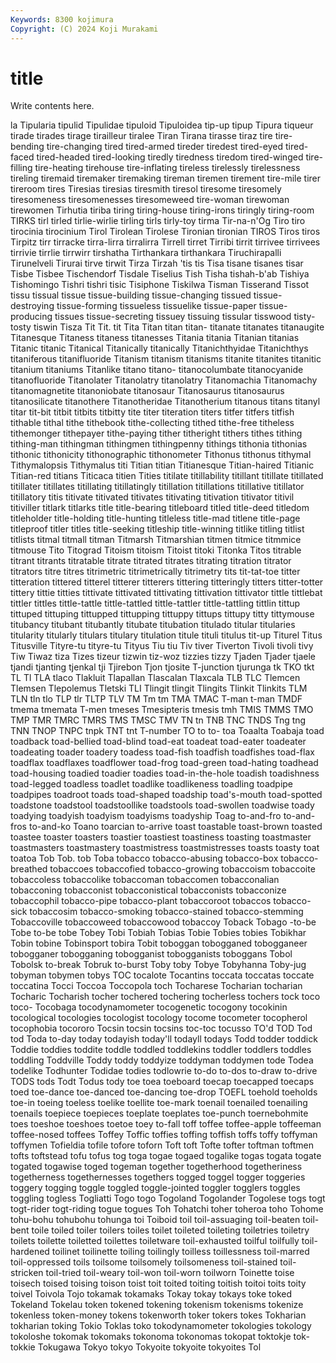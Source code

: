 ```yaml
---
Keywords: 8300 kojimura
Copyright: (C) 2024 Koji Murakami
---
```


# title

Write contents here.



la Tipularia tipulid Tipulidae tipuloid Tipuloidea
tip-up tipup Tipura tiqueur tirade tirades tirage tirailleur tiralee Tiran
Tirana tirasse tiraz tire tire-bending tire-changing tired tired-armed tireder tiredest
tired-eyed tired-faced tired-headed tired-looking tiredly tiredness tiredom tired-winged tire-filling tire-heating
tirehouse tire-inflating tireless tirelessly tirelessness tireling tiremaid tiremaker tiremaking tireman
tiremen tirement tire-mile tirer tireroom tires Tiresias tiresias tiresmith tiresol
tiresome tiresomely tiresomeness tiresomenesses tiresomeweed tire-woman tirewoman tirewomen Tirhutia tiriba
tiring tiring-house tiring-irons tiringly tiring-room TIRKS tirl tirled tirlie-wirlie tirling
tirls tirly-toy tirma Tir-na-n'Og Tiro tiro tirocinia tirocinium Tirol Tirolean
Tirolese Tironian tironian TIROS Tiros tiros Tirpitz tirr tirracke tirra-lirra
tirralirra Tirrell tirret Tirribi tirrit tirrivee tirrivees tirrivie tirrlie tirrwirr
tirshatha Tirthankara tirthankara Tiruchirapalli Tirunelveli Tirurai tirve tirwit Tirza Tirzah
'tis tis Tisa tisane tisanes tisar Tisbe Tisbee Tischendorf Tisdale
Tiselius Tish Tisha tishah-b'ab Tishiya Tishomingo Tishri tishri tisic Tisiphone
Tiskilwa Tisman Tisserand Tissot tissu tissual tissue tissue-building tissue-changing tissued
tissue-destroying tissue-forming tissueless tissuelike tissue-paper tissue-producing tissues tissue-secreting tissuey tissuing
tissular tisswood tisty-tosty tiswin Tisza Tit Tit. tit Tita Titan
titan titan- titanate titanates titanaugite Titanesque Titaness titaness titanesses Titania
titania Titanian titanias Titanic titanic Titanical Titanically titanically Titanichthyidae Titanichthys
titaniferous titanifluoride Titanism titanism titanisms titanite titanites titanitic titanium titaniums
Titanlike titano titano- titanocolumbate titanocyanide titanofluoride Titanolater Titanolatry titanolatry Titanomachia
Titanomachy titanomagnetite titanoniobate titanosaur Titanosaurus titanosaurus titanosilicate titanothere Titanotheridae Titanotherium
titanous titans titanyl titar tit-bit titbit titbits titbitty tite titer
titeration titers titfer titfers titfish tithable tithal tithe tithebook tithe-collecting
tithed tithe-free titheless tithemonger tithepayer tithe-paying tither titheright tithers tithes
tithing tithing-man tithingman tithingmen tithingpenny tithings tithonia tithonias tithonic tithonicity
tithonographic tithonometer Tithonus tithonus tithymal Tithymalopsis Tithymalus titi Titian titian
Titianesque Titian-haired Titianic Titian-red titians Titicaca titien Tities titilate titillability
titillant titillate titillated titillater titillates titillating titillatingly titillation titillations titillative
titillator titillatory titis titivate titivated titivates titivating titivation titivator titivil
titiviller titlark titlarks title title-bearing titleboard titled title-deed titledom titleholder
title-holding title-hunting titleless title-mad titlene title-page titleproof titler titles title-seeking
titleship title-winning titlike titling titlist titlists titmal titmall titman Titmarsh
Titmarshian titmen titmice titmmice titmouse Tito Titograd Titoism titoism Titoist
titoki Titonka Titos titrable titrant titrants titratable titrate titrated titrates
titrating titration titrator titrators titre titres titrimetric titrimetrically titrimetry tits
tit-tat-toe titter titteration tittered titterel titterer titterers tittering titteringly titters
titter-totter tittery tittie titties tittivate tittivated tittivating tittivation tittivator tittle
tittlebat tittler tittles tittle-tattle tittle-tattled tittle-tattler tittle-tattling tittlin tittup tittuped
tittuping tittupped tittupping tittuppy tittups tittupy titty tittymouse titubancy titubant
titubantly titubate titubation titulado titular titularies titularity titularly titulars titulary
titulation titule tituli titulus tit-up Titurel Titus Titusville Tityre-tu tityre-tu
Tityus Tiu tiu Tiv tiver Tiverton Tivoli tivoli tivy Tiw
Tiwaz tiza Tizes tizeur tizwin tiz-woz tizzies tizzy Tjaden Tjader
tjaele tjandi tjanting tjenkal tji Tjirebon Tjon tjosite T-junction tjurunga
tk TKO tkt TL Tl TLA tlaco Tlakluit Tlapallan Tlascalan
Tlaxcala TLB TLC Tlemcen Tlemsen Tlepolemus Tletski TLI Tlingit tlingit
Tlingits Tlinkit Tlinkits TLM TLN tln tlo TLP tlr TLTP
TLV TM Tm tm TMA TMAC T-man t-man TMDF tmema
tmemata T-men tmeses Tmesipteris tmesis tmh TMIS TMMS TMO TMP
TMR TMRC TMRS TMS TMSC TMV TN tn TNB TNC
TNDS Tng tng TNN TNOP TNPC tnpk TNT tnt T-number
TO to to- toa Toaalta Toabaja toad toadback toad-bellied toad-blind
toad-eat toadeat toad-eater toadeater toadeating toader toadery toadess toad-fish toadfish
toadfishes toad-flax toadflax toadflaxes toadflower toad-frog toad-green toad-hating toadhead toad-housing
toadied toadier toadies toad-in-the-hole toadish toadishness toad-legged toadless toadlet toadlike
toadlikeness toadling toadpipe toadpipes toadroot toads toad-shaped toadship toad's-mouth toad-spotted
toadstone toadstool toadstoollike toadstools toad-swollen toadwise toady toadying toadyish toadyism
toadyisms toadyship Toag to-and-fro to-and-fros to-and-ko Toano toarcian to-arrive toast
toastable toast-brown toasted toastee toaster toasters toastier toastiest toastiness toasting
toastmaster toastmasters toastmastery toastmistress toastmistresses toasts toasty toat toatoa Tob
Tob. tob Toba tobacco tobacco-abusing tobacco-box tobacco-breathed tobaccoes tobaccofied tobacco-growing
tobaccoism tobaccoite tobaccoless tobaccolike tobaccoman tobaccomen tobacconalian tobacconing tobacconist tobacconistical
tobacconists tobacconize tobaccophil tobacco-pipe tobacco-plant tobaccoroot tobaccos tobacco-sick tobaccosim tobacco-smoking
tobacco-stained tobacco-stemming Tobaccoville tobaccoweed tobaccowood tobaccoy Toback Tobago -to-be Tobe
to-be tobe Tobey Tobi Tobiah Tobias Tobie Tobies tobies Tobikhar
Tobin tobine Tobinsport tobira Tobit toboggan tobogganed tobogganeer tobogganer tobogganing
tobogganist tobogganists toboggans Tobol Tobolsk to-break Tobruk to-burst Toby toby
Tobye Tobyhanna Toby-jug tobyman tobymen tobys TOC tocalote Tocantins toccata
toccatas toccate toccatina Tocci Toccoa Toccopola toch Tocharese Tocharian tocharian
Tocharic Tocharish tocher tochered tochering tocherless tochers tock toco toco-
Tocobaga tocodynamometer tocogenetic tocogony tocokinin tocological tocologies tocologist tocology tocome
tocometer tocopherol tocophobia tocororo Tocsin tocsin tocsins toc-toc tocusso TO'd
TOD Tod tod Toda to-day today todayish today'll todayll todays
Todd todder toddick Toddie toddies toddite toddle toddled toddlekins toddler
toddlers toddles toddling Toddville Toddy toddy toddyize toddyman toddymen tode
Todea todelike Todhunter Todidae todies todlowrie to-do to-dos to-draw to-drive
TODS tods Todt Todus tody toe toea toeboard toecap toecapped
toecaps toed toe-dance toe-danced toe-dancing toe-drop TOEFL toehold toeholds toe-in
toeing toeless toelike toellite toe-mark toenail toenailed toenailing toenails toepiece
toepieces toeplate toeplates toe-punch toernebohmite toes toeshoe toeshoes toetoe toey
to-fall toff toffee toffee-apple toffeeman toffee-nosed toffees Toffey Toffic toffies
toffing toffish toffs toffy toffyman toffymen Tofieldia tofile tofore toforn
Toft toft Tofte tofter toftman toftmen tofts toftstead tofu tofus
tog toga togae togaed togalike togas togata togate togated togawise
toged togeman together togetherhood togetheriness togetherness togethernesses togethers togged toggel
togger toggeries toggery togging toggle toggled toggle-jointed toggler togglers toggles
toggling togless Togliatti Togo togo Togoland Togolander Togolese togs togt
togt-rider togt-riding togue togues Toh Tohatchi toher toheroa toho Tohome
tohu-bohu tohubohu tohunga toi Toiboid toil toil-assuaging toil-beaten toil-bent toile
toiled toiler toilers toiles toilet toileted toileting toiletries toiletry toilets
toilette toiletted toilettes toiletware toil-exhausted toilful toilfully toil-hardened toilinet toilinette
toiling toilingly toilless toillessness toil-marred toil-oppressed toils toilsome toilsomely toilsomeness
toil-stained toil-stricken toil-tried toil-weary toil-won toil-worn toilworn Toinette toise toisech
toised toising toison toist toit toited toiting toitish toitoi toits
toity toivel Toivola Tojo tokamak tokamaks Tokay tokay tokays toke
toked Tokeland Tokelau token tokened tokening tokenism tokenisms tokenize tokenless
token-money tokens tokenworth toker tokers tokes Tokharian tokharian toking Tokio
Toklas toko tokodynamometer tokologies tokology tokoloshe tokomak tokomaks tokonoma tokonomas
tokopat toktokje tok-tokkie Tokugawa Tokyo tokyo Tokyoite tokyoite tokyoites Tol
